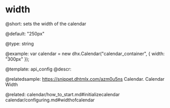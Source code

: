 width
=============

@short: 
sets the width of the calendar


@default:
"250px"


@type: string

@example: 
var calendar = new dhx.Calendar("calendar_container", {
   width: "300px"
});


@template:	api_config
@descr: 


@relatedsample:
https://snippet.dhtmlx.com/azm0u5ns	Calendar. Calendar Width

@related: 
calendar/how_to_start.md#initializecalendar
calendar/configuring.md#widthofcalendar
